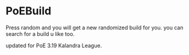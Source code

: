 # PoEBuild
Press random and you will get a new randomized build for you. you can search for a build u like too.


updated for PoE 3.19 Kalandra League.
